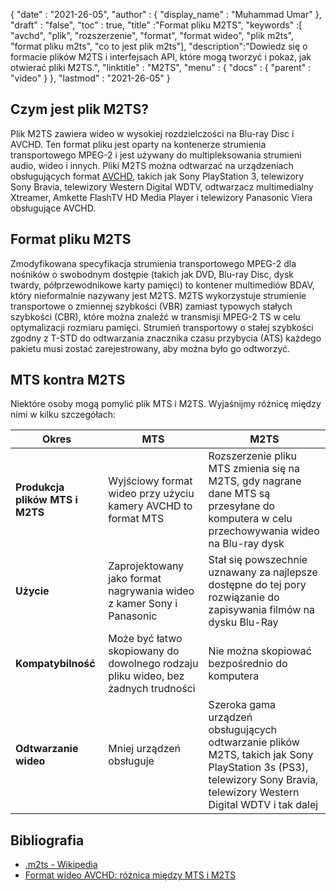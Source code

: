 {
  "date" : "2021-26-05",
  "author" : {
    "display_name" : "Muhammad Umar"
},
  "draft" : "false",
  "toc" : true,
  "title" :"Format pliku M2TS",
  "keywords" :[ "avchd", "plik", "rozszerzenie", "format", "format wideo", "plik m2ts", "format pliku m2ts", "co to jest plik m2ts"],
  "description":"Dowiedz się o formacie plików M2TS i interfejsach API, które mogą tworzyć i pokaż, jak otwierać pliki M2TS.",
  "linktitle" : "M2TS",
  "menu" : {
    "docs" : {
      "parent" : "video"
}
},
  "lastmod" : "2021-26-05"
}

## Czym jest plik M2TS? ##

Plik M2TS zawiera wideo w wysokiej rozdzielczości na Blu-ray Disc i AVCHD. Ten format pliku jest oparty na kontenerze strumienia transportowego MPEG-2 i jest używany do multipleksowania strumieni audio, wideo i innych. Pliki M2TS można odtwarzać na urządzeniach obsługujących format [AVCHD](/pl/video/avchd/), takich jak Sony PlayStation 3, telewizory Sony Bravia, telewizory Western Digital WDTV, odtwarzacz multimedialny Xtreamer, Amkette FlashTV HD Media Player i telewizory Panasonic Viera obsługujące AVCHD.

## Format pliku M2TS
Zmodyfikowana specyfikacja strumienia transportowego MPEG-2 dla nośników o swobodnym dostępie (takich jak DVD, Blu-ray Disc, dysk twardy, półprzewodnikowe karty pamięci) to kontener multimediów BDAV, który nieformalnie nazywany jest M2TS. M2TS wykorzystuje strumienie transportowe o zmiennej szybkości (VBR) zamiast typowych stałych szybkości (CBR), które można znaleźć w transmisji MPEG-2 TS w celu optymalizacji rozmiaru pamięci. Strumień transportowy o stałej szybkości zgodny z T-STD do odtwarzania znacznika czasu przybycia (ATS) każdego pakietu musi zostać zarejestrowany, aby można było go odtworzyć.

## MTS kontra M2TS
Niektóre osoby mogą pomylić plik MTS i M2TS. Wyjaśnijmy różnicę między nimi w kilku szczegółach:

|Okres|MTS|M2TS|
---|---|---|
|**Produkcja plików MTS i M2TS**|Wyjściowy format wideo przy użyciu kamery AVCHD to format MTS|Rozszerzenie pliku MTS zmienia się na M2TS, gdy nagrane dane MTS są przesyłane do komputera w celu przechowywania wideo na Blu-ray dysk|
|**Użycie**|Zaprojektowany jako format nagrywania wideo z kamer Sony i Panasonic|Stał się powszechnie uznawany za najlepsze dostępne do tej pory rozwiązanie do zapisywania filmów na dysku Blu-Ray|
|**Kompatybilność**| Może być łatwo skopiowany do dowolnego rodzaju pliku wideo, bez żadnych trudności|Nie można skopiować bezpośrednio do komputera|
|**Odtwarzanie wideo**| Mniej urządzeń obsługuje| Szeroka gama urządzeń obsługujących odtwarzanie plików M2TS, takich jak Sony PlayStation 3s (PS3), telewizory Sony Bravia, telewizory Western Digital WDTV i tak dalej|

## Bibliografia ##

- [.m2ts - Wikipedia](https://en.wikipedia.org/wiki/.m2ts)
- [Format wideo AVCHD: różnica między MTS i M2TS](https://www.videosolo.com/tutorials/mts-vs-m2ts.html)




